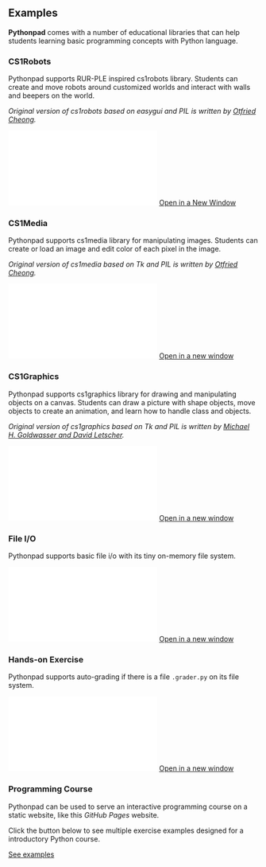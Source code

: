 ## Examples

**Pythonpad** comes with a number of educational libraries that can help students learning basic programming concepts with Python language. 

### CS1Robots

Pythonpad supports RUR-PLE inspired cs1robots library. Students can create and move robots around customized worlds and interact with walls and beepers on the world.

*Original version of cs1robots based on easygui and PIL is written by [Otfried Cheong](http://otfried.org/).*

<iframe src="/pad.html?p=robot-intro" class="u-pad-frame" frameborder="0"></iframe>

<a class="button" href="/pad.html?p=robot-intro" target="_blank">
    Open in a New Window
</a>

### CS1Media

Pythonpad supports cs1media library for manipulating images. Students can create or load an image and edit color of each pixel in the image.

*Original version of cs1media based on Tk and PIL is written by [Otfried Cheong](http://otfried.org/).*

<iframe src="/pad.html?p=media-intro" class="u-pad-frame" frameborder="0"></iframe>

<a class="button" href="/pad.html?p=media-intro" target="_blank">
    Open in a new window
</a>

### CS1Graphics

Pythonpad supports cs1graphics library for drawing and manipulating objects on a canvas. Students can draw a picture with shape objects, move objects to create an animation, and learn how to handle class and objects.

*Original version of cs1graphics based on Tk and PIL is written by [Michael H. Goldwasser and David Letscher](https://dl.acm.org/doi/10.1145/1597849.1384369).*

<iframe src="/pad.html?p=graphics-intro" class="u-pad-frame" frameborder="0"></iframe>

<a class="button" href="/pad.html?p=graphics-intro" target="_blank">
    Open in a new window
</a>

### File I/O

Pythonpad supports basic file i/o with its tiny on-memory file system.

<iframe src="/pad.html?fileio-intro" class="u-pad-frame" frameborder="0"></iframe>

<a class="button" href="/pad.html?p=fileio-intro" target="_blank">
    Open in a new window
</a>

### Hands-on Exercise

Pythonpad supports auto-grading if there is a file `.grader.py` on its file system.

<iframe src="/pad.html?grading-intro" class="u-pad-frame" frameborder="0"></iframe>

<a class="button" href="/pad.html?p=grading-intro" target="_blank">
    Open in a new window
</a>

### Programming Course

Pythonpad can be used to serve an interactive programming course on a static website, like this *GitHub Pages* website.

Click the button below to see multiple exercise examples designed for a introductory Python course.

<a class="button" href="/docs/exercises.html">
    See examples
</a>
